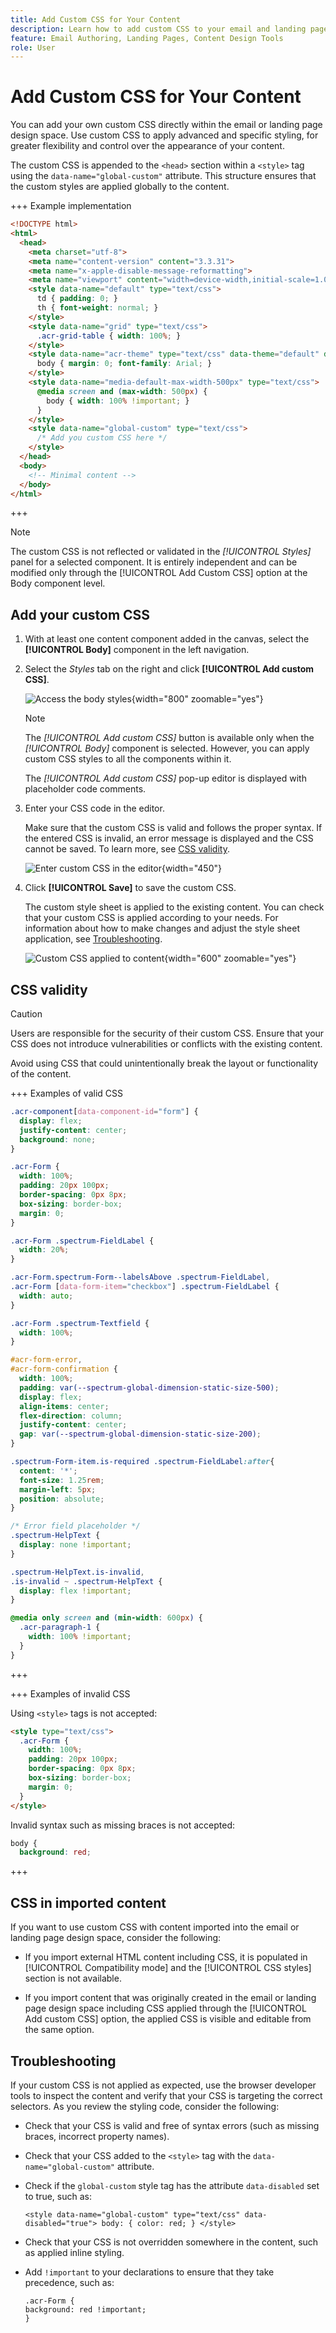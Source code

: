 ```yaml
---
title: Add Custom CSS for Your Content
description: Learn how to add custom CSS to your email and landing page content.
feature: Email Authoring, Landing Pages, Content Design Tools
role: User
---
```

# Add Custom CSS for Your Content

You can add your own custom CSS directly within the email or landing page design space. Use custom CSS to apply advanced and specific styling, for greater flexibility and control over the appearance of your content.

The custom CSS is appended to the `<head>` section within a `<style>` tag using the `data-name="global-custom"` attribute. This structure ensures that the custom styles are applied globally to the content.

+++ Example implementation

```html
<!DOCTYPE html>
<html>
  <head>
    <meta charset="utf-8">
    <meta name="content-version" content="3.3.31">
    <meta name="x-apple-disable-message-reformatting">
    <meta name="viewport" content="width=device-width,initial-scale=1.0">
    <style data-name="default" type="text/css">
      td { padding: 0; }
      th { font-weight: normal; }
    </style>
    <style data-name="grid" type="text/css">
      .acr-grid-table { width: 100%; }
    </style>
    <style data-name="acr-theme" type="text/css" data-theme="default" data-variant="0">
      body { margin: 0; font-family: Arial; }
    </style>
    <style data-name="media-default-max-width-500px" type="text/css">
      @media screen and (max-width: 500px) {
        body { width: 100% !important; }
      }
    </style>
    <style data-name="global-custom" type="text/css">
      /* Add you custom CSS here */
    </style>
  </head>
  <body>
    <!-- Minimal content -->
  </body>
</html>
```

+++

>[!NOTE]
>
>The custom CSS is not reflected or validated in the _[!UICONTROL Styles]_ panel for a selected component. It is entirely independent and can be modified only through the [!UICONTROL Add Custom CSS] option at the Body component level. 

## Add your custom CSS

1. With at least one content component added in the canvas, select the **[!UICONTROL Body]** component in the left navigation.

1. Select the _Styles_ tab on the right and click **[!UICONTROL Add custom CSS]**. 

   ![Access the body styles](./assets/email-body-styles.png){width="800" zoomable="yes"}

    >[!NOTE]
    >
    >The _[!UICONTROL Add custom CSS]_ button is available only when the _[!UICONTROL Body]_ component is selected. However, you can apply custom CSS styles to all the components within it.

    The _[!UICONTROL Add custom CSS]_ pop-up editor is displayed with placeholder code comments.

1. Enter your CSS code in the editor.

   Make sure that the custom CSS is valid and follows the proper syntax. If the entered CSS is invalid, an error message is displayed and the CSS cannot be saved. To learn more, see [CSS validity](#css-validity).

   ![Enter custom CSS in the editor](./assets/content-design-add-custom-css.png){width="450"}

1. Click **[!UICONTROL Save]** to save the custom CSS.

   The custom style sheet is applied to the existing content. You can check that your custom CSS is applied according to your needs. For information about how to make changes and adjust the style sheet application, see [Troubleshooting](#troubleshooting).

   ![Custom CSS applied to content](assets/email-body-custom-css-applied.png){width="600" zoomable="yes"}

## CSS validity

>[!CAUTION]
>
>Users are responsible for the security of their custom CSS. Ensure that your CSS does not introduce vulnerabilities or conflicts with the existing content. 
>
>Avoid using CSS that could unintentionally break the layout or functionality of the content.

+++ Examples of valid CSS

```css
.acr-component[data-component-id="form"] {
  display: flex;
  justify-content: center;
  background: none;
}

.acr-Form {
  width: 100%;
  padding: 20px 100px;
  border-spacing: 0px 8px;
  box-sizing: border-box;
  margin: 0;
}

.acr-Form .spectrum-FieldLabel {
  width: 20%;
}

.acr-Form.spectrum-Form--labelsAbove .spectrum-FieldLabel,
.acr-Form [data-form-item="checkbox"] .spectrum-FieldLabel {
  width: auto;
}

.acr-Form .spectrum-Textfield {
  width: 100%;
}

#acr-form-error,
#acr-form-confirmation {
  width: 100%;
  padding: var(--spectrum-global-dimension-static-size-500);
  display: flex;
  align-items: center;
  flex-direction: column;
  justify-content: center;
  gap: var(--spectrum-global-dimension-static-size-200);
}

.spectrum-Form-item.is-required .spectrum-FieldLabel:after{
  content: '*';
  font-size: 1.25rem;
  margin-left: 5px;
  position: absolute;
}

/* Error field placeholder */
.spectrum-HelpText {
  display: none !important;
}

.spectrum-HelpText.is-invalid,
.is-invalid ~ .spectrum-HelpText {
  display: flex !important;
}
```

```css
@media only screen and (min-width: 600px) {
  .acr-paragraph-1 {
    width: 100% !important;
  }
}
```

+++

+++ Examples of invalid CSS

Using `<style>` tags is not accepted:

```html
<style type="text/css">
  .acr-Form {
    width: 100%;
    padding: 20px 100px;
    border-spacing: 0px 8px;
    box-sizing: border-box;
    margin: 0;
  }
</style>

```
 
Invalid syntax such as missing braces is not accepted:

```css
body {
  background: red;
```

+++

## CSS in imported content

If you want to use custom CSS with content imported into the email or landing page design space, consider the following:

* If you import external HTML content including CSS, <!-- unless converting that content, -->it is populated in [!UICONTROL Compatibility mode] and the [!UICONTROL CSS styles] section is not available.

* If you import content that was originally created in the email or landing page design space including CSS applied through the [!UICONTROL Add custom CSS] option, the applied CSS is visible and editable from the same option.

## Troubleshooting

If your custom CSS is not applied as expected, use the browser developer tools to inspect the content and verify that your CSS is targeting the correct selectors. As you review the styling code, consider the following:

* Check that your CSS is valid and free of syntax errors (such as missing braces, incorrect property names).

* Check that your CSS added to the `<style>` tag with the `data-name="global-custom"` attribute.

* Check if the `global-custom` style tag has the attribute `data-disabled` set to true, such as:

   `<style data-name="global-custom" type="text/css" data-disabled="true"> body: { color: red; } </style>`

* Check that your CSS is not overridden somewhere in the content, such as applied inline styling.

* Add `!important` to your declarations to ensure that they take precedence, such as:

   ```
   .acr-Form {
   background: red !important;
   }
   ```

